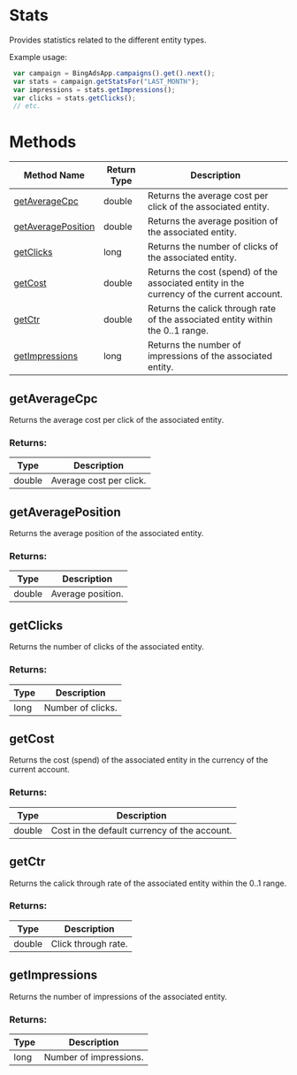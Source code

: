 # Stats
Provides statistics related to the different entity types.

Example usage:
```javascript
 var campaign = BingAdsApp.campaigns().get().next();
 var stats = campaign.getStatsFor("LAST_MONTH");
 var impressions = stats.getImpressions();
 var clicks = stats.getClicks();
 // etc.
```

# Methods
|Method Name|Return Type|Description|
|-|-|-
[getAverageCpc](#getaveragecpc)|double|Returns the average cost per click of the associated entity.
[getAveragePosition](#getaverageposition)|double|Returns the average position of the associated entity.
[getClicks](#getclicks)|long|Returns the number of clicks of the associated entity.
[getCost](#getcost)|double|Returns the cost (spend) of the associated entity in the currency of the current account.
[getCtr](#getctr)|double|Returns the calick through rate of the associated entity within the 0..1 range.
[getImpressions](#getimpressions)|long|Returns the number of impressions of the associated entity.

## <a name="getaveragecpc"></a>getAverageCpc
Returns the average cost per click of the associated entity.

### Returns:
|Type|Description|
|-|-
double|Average cost per click.

## <a name="getaverageposition"></a>getAveragePosition
Returns the average position of the associated entity.

### Returns:
|Type|Description|
|-|-
double|Average position.

## <a name="getclicks"></a>getClicks
Returns the number of clicks of the associated entity.

### Returns:
|Type|Description|
|-|-
long|Number of clicks.

## <a name="getcost"></a>getCost
Returns the cost (spend) of the associated entity in the currency of the current account.

### Returns:
|Type|Description|
|-|-
double|Cost in the default currency of the account.

## <a name="getctr"></a>getCtr
Returns the calick through rate of the associated entity within the 0..1 range.

### Returns:
|Type|Description|
|-|-
double|Click through rate.

## <a name="getimpressions"></a>getImpressions
Returns the number of impressions of the associated entity.

### Returns:
|Type|Description|
|-|-
long|Number of impressions.

